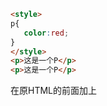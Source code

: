 ```html
<style>
p{
   color:red;
}
</style>
<p>这是一个P</p>
<p>这是一个P</p>
```

在原HTML的前面加上<style>

```html
<p style="color:red">这是style为红色的</p>
```

